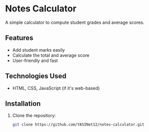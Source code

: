 
# Notes Calculator  

A simple calculator to compute student grades and average scores.  

## Features  
- Add student marks easily  
- Calculate the total and average score  
- User-friendly and fast  

##  Technologies Used  
- HTML, CSS, JavaScript (if it's web-based)  
 
##  Installation  
1. Clone the repository:  
   ```bash
   git clone https://github.com/YASINet12/notes-calculator.git
   



